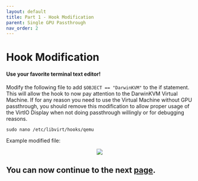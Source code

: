 ```yaml
---
layout: default
title: Part 1 - Hook Modification
parent: Single GPU Passthrough
nav_order: 2
---
```


# Hook Modification
#### Use your favorite terminal text editor!

Modify the following file to add `` $OBJECT == "DarwinKVM" `` to the if statement. This will allow the hook to now pay attention to the DarwinKVM Virtual Machine. If for any reason you need to use the Virtual Machine without GPU passthrough, you should remove this modification to allow proper usage of the VirtIO Display when not doing passthrough willingly or for debugging reasons.

```
sudo nano /etc/libvirt/hooks/qemu
```

Example modified file:

<p align="center">
  <img src="../../assets/QEMUHookModification.png">
</p>

## You can now continue to the next <a href="03-VManUpdate.html">page</a>.
